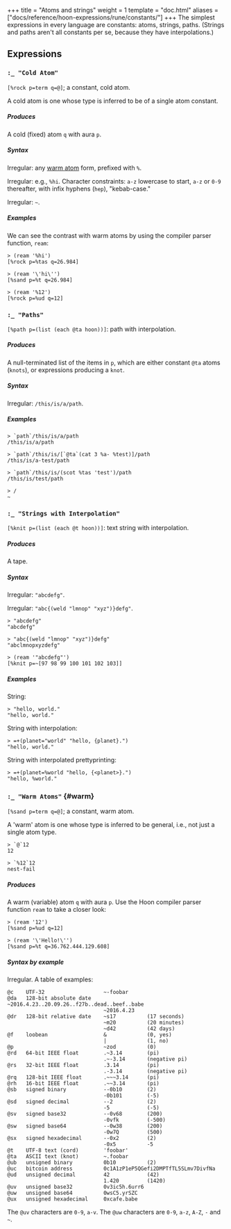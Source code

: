 +++
title = "Atoms and strings"
weight = 1
template = "doc.html"
aliases = ["docs/reference/hoon-expressions/rune/constants/"]
+++
The simplest expressions in every language are constants:
atoms, strings, paths.  (Strings and paths aren't all constants per
se, because they have interpolations.)

## Expressions

### `:_ "Cold Atom"`

`[%rock p=term q=@]`; a constant, cold atom.

A cold atom is one whose type is inferred to be of a single atom constant.

##### Produces

A cold (fixed) atom `q` with aura `p`.

##### Syntax

Irregular: any [warm atom](#warm) form, prefixed with `%`.

Irregular: e.g., `%hi`.  Character constraints: `a-z`
lowercase to start, `a-z` or `0-9` thereafter, with infix
hyphens (`hep`), "kebab-case."

Irregular: `~`.

##### Examples

We can see the contrast with warm atoms by using the compiler parser function, `ream`:

```
> (ream '%hi')
[%rock p=%tas q=26.984]

> (ream '\'hi\'')
[%sand p=%t q=26.984]

> (ream '%12')
[%rock p=%ud q=12]
```

### `:_ "Paths"`

`[%path p=(list (each @ta hoon))]`: path with interpolation.

##### Produces

A null-terminated list of the items in `p`, which are either constant
`@ta` atoms (`knots`), or expressions producing a `knot`.

##### Syntax

Irregular: `/this/is/a/path`.

##### Examples

```
> `path`/this/is/a/path
/this/is/a/path

> `path`/this/is/[`@ta`(cat 3 %a- %test)]/path
/this/is/a-test/path

> `path`/this/is/(scot %tas 'test')/path
/this/is/test/path

> /
~
```

### `:_ "Strings with Interpolation"`

`[%knit p=(list (each @t hoon))]`: text string with interpolation.

##### Produces

A tape.

##### Syntax

Irregular: `"abcdefg"`.

Irregular: `"abc{(weld "lmnop" "xyz")}defg"`.

```
> "abcdefg"
"abcdefg"

> "abc{(weld "lmnop" "xyz")}defg"
"abclmnopxyzdefg"

> (ream '"abcdefg"')
[%knit p=~[97 98 99 100 101 102 103]]
```

##### Examples

String:

```
> "hello, world."
"hello, world."
```

String with interpolation:

```
> =+(planet="world" "hello, {planet}.")
"hello, world."
```

String with interpolated prettyprinting:

```
> =+(planet=%world "hello, {<planet>}.")
"hello, %world."
```

### `:_ "Warm Atoms"` {#warm}

`[%sand p=term q=@]`; a constant, warm atom.

A 'warm' atom is one whose type is inferred to be general, i.e., not just a single atom type.

```
> `@`12
12

> `%12`12
nest-fail
```

##### Produces

A warm (variable) atom `q` with aura `p`.  Use the Hoon compiler parser function `ream` to take a closer look:

```
> (ream '12')
[%sand p=%ud q=12]

> (ream '\'Hello!\'')
[%sand p=%t q=36.762.444.129.608]
```

##### Syntax by example

Irregular.  A table of examples:

```
@c    UTF-32                   ~-foobar
@da   128-bit absolute date    ~2016.4.23..20.09.26..f27b..dead..beef..babe
                               ~2016.4.23
@dr   128-bit relative date    ~s17          (17 seconds)
                               ~m20          (20 minutes)
                               ~d42          (42 days)
@f    loobean                  &             (0, yes)
                               |             (1, no)
@p                             ~zod          (0)
@rd   64-bit IEEE float        .~3.14        (pi)
                               .~-3.14       (negative pi)
@rs   32-bit IEEE float        .3.14         (pi)
                               .-3.14        (negative pi)
@rq   128-bit IEEE float       .~~~3.14      (pi)
@rh   16-bit IEEE float        .~~3.14       (pi)
@sb   signed binary            --0b10        (2)
                               -0b101        (-5)
@sd   signed decimal           --2           (2)
                               -5            (-5)
@sv   signed base32            --0v68        (200)
                               -0vfk         (-500)
@sw   signed base64            --0w38        (200)
                               -0w7Q         (500)
@sx   signed hexadecimal       --0x2         (2)
                               -0x5          -5
@t    UTF-8 text (cord)        'foobar'
@ta   ASCII text (knot)        ~.foobar
@ub   unsigned binary          0b10          (2)
@uc   bitcoin address          0c1A1zP1eP5QGefi2DMPTfTL5SLmv7DivfNa
@ud   unsigned decimal         42            (42)
                               1.420         (1420)
@uv   unsigned base32          0v3ic5h.6urr6
@uw   unsigned base64          0wsC5.yrSZC
@ux   unsigned hexadecimal     0xcafe.babe
```

The `@uv` characters are `0-9`, `a-v`.  The `@uw` characters are
`0-9`, `a-z`, `A-Z`, `-` and `~`.
